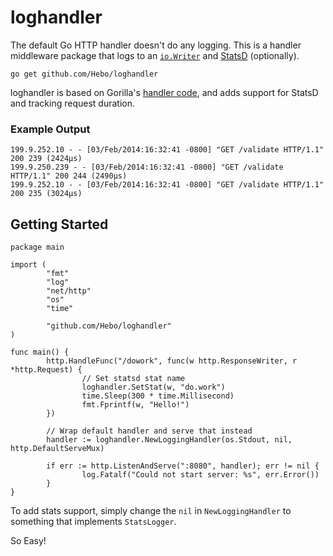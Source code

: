 loghandler
==========

The default Go HTTP handler doesn't do any logging. This is a handler middleware package that logs to an [`io.Writer`](http://golang.org/pkg/io/#Writer) and [StatsD](https://github.com/etsy/statsd) (optionally).

    go get github.com/Hebo/loghandler
    
loghandler is based on Gorilla's [handler code](http://www.gorillatoolkit.org/pkg/handlers), and adds support for StatsD and tracking request duration.

### Example Output

```
199.9.252.10 - - [03/Feb/2014:16:32:41 -0800] "GET /validate HTTP/1.1" 200 239 (2424μs)
199.9.250.239 - - [03/Feb/2014:16:32:41 -0800] "GET /validate HTTP/1.1" 200 244 (2490μs)
199.9.252.10 - - [03/Feb/2014:16:32:41 -0800] "GET /validate HTTP/1.1" 200 235 (3024μs)
```


## Getting Started

```
package main

import (
        "fmt"
        "log"
        "net/http"
        "os"
        "time"

        "github.com/Hebo/loghandler"
)

func main() {
        http.HandleFunc("/dowork", func(w http.ResponseWriter, r *http.Request) {
                // Set statsd stat name
                loghandler.SetStat(w, "do.work")
                time.Sleep(300 * time.Millisecond)
                fmt.Fprintf(w, "Hello!")
        })

        // Wrap default handler and serve that instead
        handler := loghandler.NewLoggingHandler(os.Stdout, nil, http.DefaultServeMux)

        if err := http.ListenAndServe(":8080", handler); err != nil {
                log.Fatalf("Could not start server: %s", err.Error())
        }
}
```

To add stats support, simply change the `nil` in `NewLoggingHandler` to something that implements `StatsLogger`.

So Easy!

